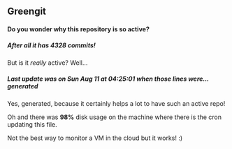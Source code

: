## Greengit

#### Do you wonder why this repository is so active?

##### After all it has 4328 commits!

But is it *really* active? Well...

##### Last update was on Sun Aug 11 at 04:25:01 when those lines were... generated

Yes, generated, because it certainly helps a lot to have such an active repo!

Oh and there was **98%** disk usage on the machine
where there is the cron updating this file.

Not the best way to monitor a VM in the cloud but it works! :)
